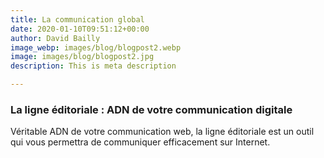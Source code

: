 ```yaml
---
title: La communication global
date: 2020-01-10T09:51:12+00:00
author: David Bailly
image_webp: images/blog/blogpost2.webp
image: images/blog/blogpost2.jpg
description: This is meta description

---
```

### La ligne éditoriale : ADN de votre communication digitale

Véritable ADN de votre communication web, la ligne éditoriale est un outil qui vous permettra de communiquer efficacement sur Internet.